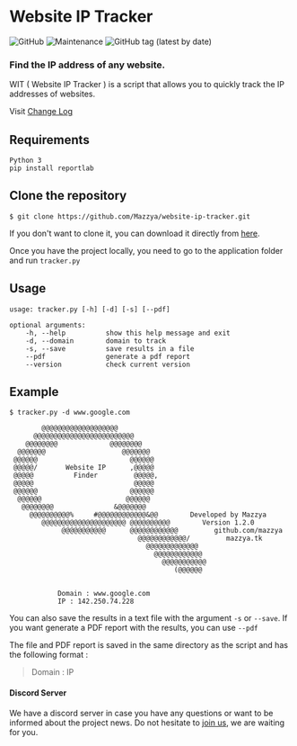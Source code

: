 # Website IP Tracker
![GitHub](https://img.shields.io/github/license/mazzya/website-ip-tracker) ![Maintenance](https://img.shields.io/badge/Maintained%3F-yes-green.svg?) ![GitHub tag (latest by date)](https://img.shields.io/github/v/tag/mazzya/website-ip-tracker)
### Find the IP address of any website.
WIT ( Website IP Tracker ) is a script that allows you to quickly track the IP addresses of websites.

Visit [Change Log](https://github.com/Mazzya/website-ip-tracker/blob/main/CHANGELOG.md)
## Requirements
```
Python 3
pip install reportlab
```
## Clone the repository
```
$ git clone https://github.com/Mazzya/website-ip-tracker.git
```
If you don't want to clone it, you can download it directly from [here](https://github.com/Mazzya/website-ip-tracker/releases).

Once you have the project locally, you need to go to the application folder and run ```tracker.py```
## Usage
```
usage: tracker.py [-h] [-d] [-s] [--pdf]

optional arguments:
    -h, --help          show this help message and exit
    -d, --domain        domain to track
    -s, --save          save results in a file
    --pdf               generate a pdf report
    --version           check current version
```
## Example
```
$ tracker.py -d www.google.com

        @@@@@@@@@@@@@@@@@@@
      @@@@@@@@@@@@@@@@@@@@@@@@@
    @@@@@@@@             @@@@@@@@
  @@@@@@@                   @@@@@@@
 @@@@@@                       @@@@@@
 @@@@@/       Website IP      ,@@@@@
 @@@@@          Finder         @@@@@,
 @@@@@                         @@@@@
 @@@@@@                       @@@@@@
  @@@@@@                     @@@@@@
   @@@@@@@@               &@@@@@@@
     @@@@@@@@@@%     #@@@@@@@@@@@@&@@        Developed by Mazzya
        @@@@@@@@@@@@@@@@@@@@@ @@@@@@@@@@        Version 1.2.0
             @@@@@@@@@@@      @@@@@@@@@@@@         github.com/mazzya
                                @@@@@@@@@@@@/         mazzya.tk
                                  @@@@@@@@@@@@@
                                    @@@@@@@@@@@@
                                      @@@@@@@@@@@
                                         (@@@@@@


            Domain : www.google.com
            IP : 142.250.74.228
```
You can also save the results in a text file with the argument ```-s``` or ```--save```.  If you want generate a PDF report with the results, you can use ```--pdf```

The file and PDF report is saved in the same directory as the script and has the following format :
> Domain : IP

#### Discord Server
We have a discord server in case you have any questions or want to be informed about the project news. Do not hesitate to [join us](https://discord.gg/mZF9ywQzdg), we are waiting for you.
